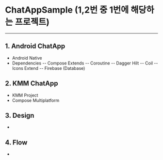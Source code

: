# ChatAppSample (1,2번 중 1번에 해당하는 프로젝트)
---
## 1. Android ChatApp
- Android Native
- Dependencies
-- Compose Extends
-- Coroutine
-- Dagger Hilt
-- Coil
-- Icons Extend
-- Firebase (Database)

## 2. KMM ChatApp
- KMM Project
- Compose Multiplatform

## 3. Design
- 

## 4. Flow
- 
